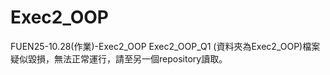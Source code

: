 # Exec2_OOP
FUEN25-10.28(作業)-Exec2_OOP
Exec2_OOP_Q1 (資料夾為Exec2_OOP)檔案疑似毀損，無法正常運行，請至另一個repository讀取。
